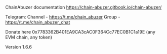 ChainAbuzer documentation
https://chain-abuzer.gitbook.io/chain-abuzer/

Telegram:
Channel - https://t.me/chain_abuzer
Group - https://t.me/chain_abuzer_chat 

Donate here 0x7783362B401EA9CA3cAC0F364Cc77EC0B1C1a19E (any EVM chain, any token)

Version 1.6.6